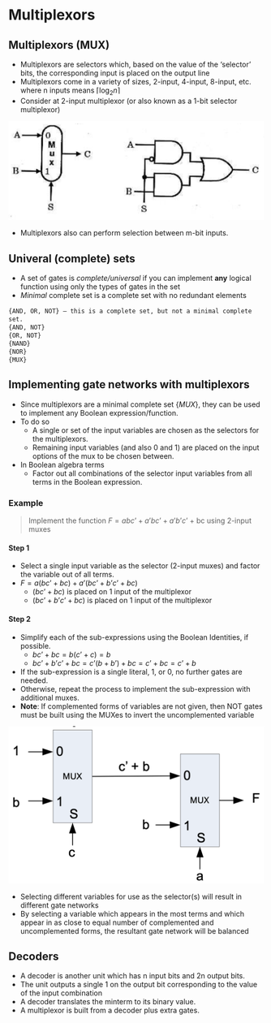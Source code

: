 # Multiplexors

## Multiplexors (MUX)

- Multiplexors are selectors which, based on the value of the ‘selector’ bits, the corresponding input is placed on the output line
- Multiplexors come in a variety of sizes, 2-input, 4-input, 8-input, etc. where n inputs means $\lceil{\log_{2}n}\rceil$
- Consider at 2-input multiplexor (or also known as a 1-bit selector multiplexor)

![Simple Multiplexor](./figures/simple-multiplexor.png)

- Multiplexors also can perform selection between m-bit inputs.

## Univeral (complete) sets

- A set of gates is *complete/universal* if you can implement **any** logical function using only the types of gates in the set
- *Minimal* complete set is a complete set with no redundant elements

```
{AND, OR, NOT} – this is a complete set, but not a minimal complete set.
{AND, NOT}  
{OR, NOT}  
{NAND}
{NOR}
{MUX}
```

## Implementing gate networks with multiplexors

- Since multiplexors are a minimal complete set $\{MUX\}$, they can be used to implement any Boolean expression/function.
- To do so
    - A single or set of the input variables are chosen as the selectors for the multiplexors.
    - Remaining input variables (and also 0 and 1) are placed on the input options of the mux to be chosen between.
- In Boolean algebra terms
    - Factor out all combinations of the selector input variables from all terms in the Boolean expression.

### Example

> Implement the function $F = abc’ + a’bc’ + a’b’c’$ + bc using 2-input muxes

#### Step 1

- Select a single input variable as the selector (2-input muxes) and factor the variable out of all terms.
- $F = a(bc’ + bc) + a’(bc’ + b’c’ + bc)$
    - $(bc’ + bc)$ is placed on 1 input of the multiplexor
    - $(bc’ + b’c’ + bc)$ is placed on 1 input of the multiplexor

#### Step 2

- Simplify each of the sub-expressions using the Boolean Identities, if possible.
    - $bc’ + bc = b(c’ + c) = b$
    - $bc’ + b’c’ + bc = c’(b + b’) + bc = c’ + bc = c’ + b$
- If the sub-expression is a single literal, 1, or 0, no further gates are needed.
- Otherwise, repeat the process to implement the sub-expression with additional muxes.
- **Note**: If complemented forms of variables are not given, then NOT gates must be built using the MUXes to invert the uncomplemented variable

![Multiplexor Gate Network](./figures/mux-network.png)

- Selecting different variables for use as the selector(s) will result in different gate networks
- By selecting a variable which appears in the most terms and which appear in as close to equal number of complemented and uncomplemented forms, the resultant gate network will be balanced

## Decoders

- A decoder is another unit which has n input bits and 2n output bits.
- The unit outputs a single 1 on the output bit corresponding to the value of the input combination
- A decoder translates the minterm to its binary value.
- A multiplexor is built from a decoder plus extra gates.